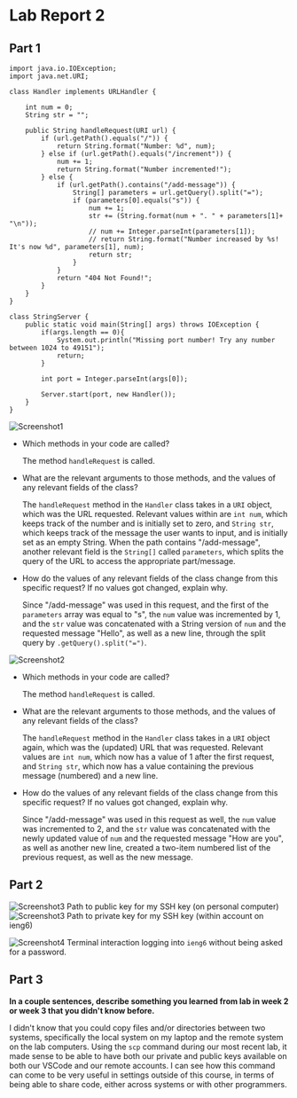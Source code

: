 # Lab Report 2

## Part 1

```
import java.io.IOException;
import java.net.URI;

class Handler implements URLHandler {
    
    int num = 0;
    String str = "";

    public String handleRequest(URI url) {
        if (url.getPath().equals("/")) {
            return String.format("Number: %d", num);
        } else if (url.getPath().equals("/increment")) {
            num += 1;
            return String.format("Number incremented!");
        } else {
            if (url.getPath().contains("/add-message")) {
                String[] parameters = url.getQuery().split("=");
                if (parameters[0].equals("s")) {
                    num += 1;
                    str += (String.format(num + ". " + parameters[1]+ "\n"));
                    // num += Integer.parseInt(parameters[1]);
                    // return String.format("Number increased by %s! It's now %d", parameters[1], num);
                    return str;
                }
            }
            return "404 Not Found!";
        }
    }
}

class StringServer {
    public static void main(String[] args) throws IOException {
        if(args.length == 0){
            System.out.println("Missing port number! Try any number between 1024 to 49151");
            return;
        }

        int port = Integer.parseInt(args[0]);

        Server.start(port, new Handler());
    }
}
```

![Screenshot1](/cse15l-lab-reports/LR2-1.png)

- Which methods in your code are called?

    The method `handleRequest` is called.

- What are the relevant arguments to those methods, and the values of any relevant fields of the class?

    The `handleRequest` method in the `Handler` class takes in a `URI` object, which was the URL requested. Relevant values within are `int num`, which keeps track of the number and is initially set to zero, and `String str`, which keeps track of the message the user wants to input, and is initially set as an empty String. When the path contains "/add-message", another relevant field is the `String[]` called `parameters`, which splits the query of the URL to access the appropriate part/message.

- How do the values of any relevant fields of the class change from this specific request? If no values got changed, explain why.

  Since "/add-message" was used in this request, and the first of the `parameters` array was equal to "s", the `num` value was incremented by 1, and the `str` value was concatenated with a String version of `num` and the requested message "Hello", as well as a new line, through the split query by `.getQuery().split("=")`.

![Screenshot2](/cse15l-lab-reports/LR2-2.png)

- Which methods in your code are called?

    The method `handleRequest` is called.

- What are the relevant arguments to those methods, and the values of any relevant fields of the class?

    The `handleRequest` method in the `Handler` class takes in a `URI` object again, which was the (updated) URL that was requested. Relevant values are `int num`, which now has a value of 1 after the first request, and `String str`, which now has a value containing the previous message (numbered) and a new line.
  
- How do the values of any relevant fields of the class change from this specific request? If no values got changed, explain why.

    Since "/add-message" was used in this request as well, the `num` value was incremented to 2, and the `str` value was concatenated with the newly updated value of `num` and the requested message "How are you", as well as another new line, created a two-item numbered list of the previous request, as well as the new message.

## Part 2

![Screenshot3](/cse15l-lab-reports/LR2-5.png)
Path to public key for my SSH key (on personal computer)
![Screenshot3](/cse15l-lab-reports/LR2-6.png)
Path to private key for my SSH key (within account on ieng6)


![Screenshot4](/cse15l-lab-reports/LR2-3.png)
Terminal interaction logging into `ieng6` without being asked for a password.

## Part 3

**In a couple sentences, describe something you learned from lab in week 2 or week 3 that you didn't know before.**

I didn't know that you could copy files and/or directories between two systems, specifically the local system on my laptop and the remote system on the lab computers. Using the `scp` command during our most recent lab, it made sense to be able to have both our private and public keys available on both our VSCode and our remote accounts. I can see how this command can come to be very useful in settings outside of this course, in terms of being able to share code, either across systems or with other programmers. 
